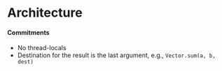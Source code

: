 # Architecture

#### Commitments

- No thread-locals
- Destination for the result is the last argument, e.g., `Vector.sum(a, b, dest)`
